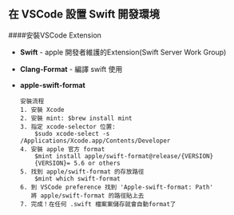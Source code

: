 ## 在 VSCode 設置 Swift 開發環境

####安裝VSCode Extension


- <B>Swift</B>
    \- apple 開發者維護的Extension(Swift Server Work Group)
+ <B>Clang-Format</B>
    \- 編譯 swift 使用
- <B>apple-swift-format</B>

    ```
    安裝流程
    1. 安裝 Xcode
    2. 安裝 mint: $brew install mint
    3. 指定 xcode-selector 位置: 
        $sudo xcode-select -s /Applications/Xcode.app/Contents/Developer
    4. 安裝 apple 官方 format
        $mint install apple/swift-format@release/{VERSION}
        {VERSION}= 5.6 or others
    5. 找到 apple/swift-format 的存放路徑
        $mint which swift-format
    6. 到 VSCode preference 找到 'Apple-swift-format: Path'
       將 apple/swift-format 的路徑貼上去
    7. 完成！在任何 .swift 檔案案儲存就會自動format了
    ```




